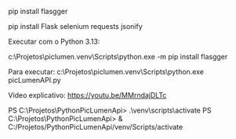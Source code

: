 pip install flasgger

pip install Flask selenium requests jsonify

Executar com o Python 3.13: 

c:\Projetos\piclumen\.venv\Scripts\python.exe -m pip install flasgger       

Para executar:
    c:\Projetos\piclumen\.venv\Scripts\python.exe picLumenAPI.py



Video explicativo: https://youtu.be/MMrndajDLTc

PS C:\Projetos\PythonPicLumenApi> .\\venv\scripts\activate 
 PS C:\Projetos\PythonPicLumenApi> & C:/Projetos/PythonPicLumenApi/venv/Scripts/activate   